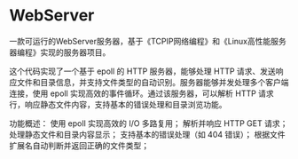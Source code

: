 # WebServer
一款可运行的WebServer服务器，基于《TCPIP网络编程》和《Linux高性能服务器编程》实现的服务器项目。

这个代码实现了一个基于 epoll 的 HTTP 服务器，能够处理 HTTP 请求、发送响应文件和目录信息，并支持文件类型的自动识别。服务器能够并发处理多个客户端连接，使用 epoll 实现高效的事件循环。通过该服务器，可以解析 HTTP 请求行，响应静态文件内容，支持基本的错误处理和目录浏览功能。

功能概述：
使用 epoll 实现高效的 I/O 多路复用；
解析并响应 HTTP GET 请求；
处理静态文件和目录内容显示；
支持基本的错误处理（如 404 错误）；
根据文件扩展名自动判断并返回正确的文件类型；
